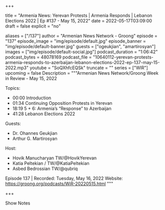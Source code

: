 
+++

title = "Armenia News: Yerevan Protests | Armenia Responds | Lebanon Elections 2022 | Ep #137 - May 15, 2022"
date = 2022-05-17T03:09:00
draft = false
explicit = "no"

aliases = ["/137"]
author = "Armenian News Network - Groong"
episode = "137"
episode_image = "img/episode/default.jpg"
episode_banner = "img/episode/default-banner.jpg"
guests = ["ogeukjian", "amartirosyan"]
images = ["img/episode/default-social.jpg"]
podcast_duration = "1:06:42"
podcast_bytes = 48078169
podcast_file = "10640112-yerevan-protests-armenia-responds-to-azerbaijan-lebanon-elections-2022-ep-137-may-15-2022.mp3"
youtube = "SoQXhfcEQSk"
truncate = ""
series = ["WIR"]
upcoming = false
Description = """Armenian News Network/Groong Week in Review - May 15, 2022

Topics:
* 00:00 Introduction
* 01:34 Continuing Opposition Protests in Yerevan
* 18:19 5 + 6: Armenia’s “Response” to Azerbaijan
* 41:28 Lebanon Elections 2022

Guests:
* Dr. Ohannes Geukjian
* Arthur G. Martirosyan

Host:
* Hovik Manucharyan TW/@HovikYerevan
* Katia Peltekian / TW/@KatiaPeltekian
* Asbed Bedrossian TW/@qubriq


Episode 137 | Recorded: Tuesday, May 16, 2022
Website: https://groong.org/podcasts/WiR-20220515.html
"""

+++

Show Notes

